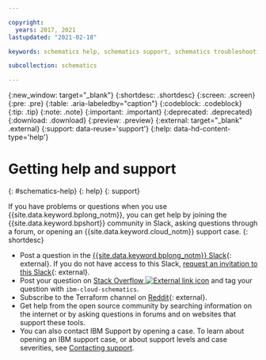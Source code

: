```yaml
---

copyright:
  years: 2017, 2021
lastupdated: "2021-02-18"

keywords: schematics help, schematics support, schematics troubleshooting, schematics errors, schematics slack

subcollection: schematics

---
```

{:new_window: target="_blank"}
{:shortdesc: .shortdesc}
{:screen: .screen}
{:pre: .pre}
{:table: .aria-labeledby="caption"}
{:codeblock: .codeblock}
{:tip: .tip}
{:note: .note}
{:important: .important}
{:deprecated: .deprecated}
{:download: .download}
{:preview: .preview}
{:external: target="_blank" .external}
{:support: data-reuse='support'}
{:help: data-hd-content-type='help'}

# Getting help and support
{: #schematics-help}
{: help}
{: support}

If you have problems or questions when you use {{site.data.keyword.bplong_notm}}, you can get help by joining the {{site.data.keyword.bpshort}} community in Slack, asking questions through a forum, or opening an {{site.data.keyword.cloud_notm}} support case.
{: shortdesc}

* Post a question in the [{{site.data.keyword.bplong_notm}} Slack](https://ibm-cloud-schematics.slack.com){: external}. If you do not have access to this Slack, [request an invitation to this Slack](https://cloud.ibm.com/schematics/slack){: external}. 
* Post your question on [Stack Overflow ![External link icon](../icons/launch-glyph.svg "External link icon")](https://stackoverflow.com/questions/tagged/ibm-cloud-infrastructure)
 and tag your question with `ibm-cloud-schematics`.
* Subscribe to the Terraform channel on [Reddit](https://www.reddit.com/r/Terraform/){: external}.
* Get help from the open source community by searching information on the internet or by asking questions in forums and on websites that support these tools.
* You can also contact IBM Support by opening a case. To learn about opening an IBM support case, or about support levels and case severities, see [Contacting support](/docs/get-support?topic=get-support-using-avatar). 
